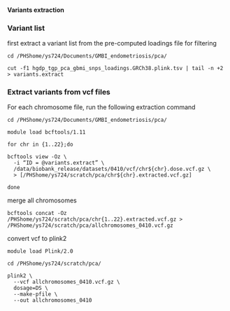 #### Variants extraction
### Variant list
first extract a variant list from the pre-computed loadings file for filtering
```
cd /PHShome/ys724/Documents/GMBI_endometriosis/pca/

cut -f1 hgdp_tgp_pca_gbmi_snps_loadings.GRCh38.plink.tsv | tail -n +2 > variants.extract
```

### Extract variants from vcf files
For each chromosome file, run the following extraction command
```
cd /PHShome/ys724/Documents/GMBI_endometriosis/pca/

module load bcftools/1.11

for chr in {1..22};do

bcftools view -Oz \
  -i “ID = @variants.extract” \
  /data/biobank_release/datasets/0410/vcf/chr${chr}.dose.vcf.gz \
  > [/PHShome/ys724/scratch/pca/chr${chr}.extracted.vcf.gz]

done
```

merge all chromosomes

```
bcftools concat -Oz /PHShome/ys724/scratch/pca/chr{1..22}.extracted.vcf.gz > /PHShome/ys724/scratch/pca/allchromosomes_0410.vcf.gz
```

convert vcf to plink2 

```
module load Plink/2.0

cd /PHShome/ys724/scratch/pca/

plink2 \
  --vcf allchromosomes_0410.vcf.gz \
  dosage=DS \
  --make-pfile \
  --out allchromosomes_0410

```
